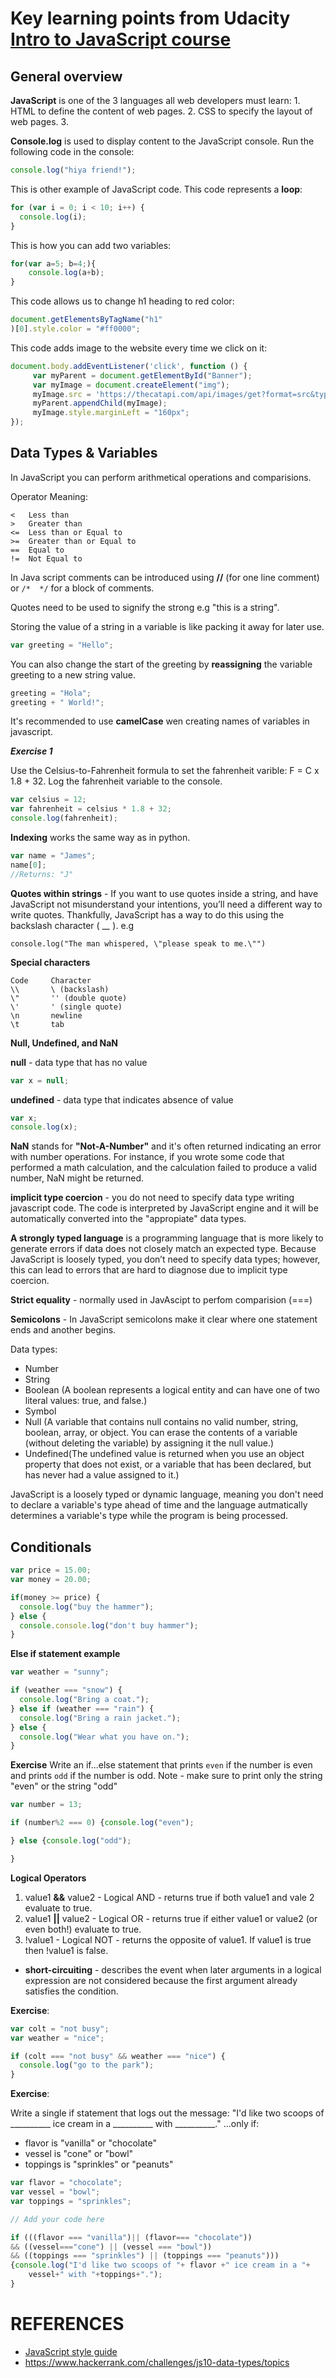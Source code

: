 # Key learning points from Udacity [Intro to JavaScript course](https://eu.udacity.com/course/intro-to-javascript--ud803)


## General overview

__JavaScript__ is one of the 3 languages all web developers must learn: 1. HTML to define the content of web pages. 2. CSS to specify the layout of web pages. 3.

 __Console.log__ is used to display content to the JavaScript console. Run the following code in the console:

```javascript
console.log("hiya friend!");
```

This is other example of JavaScript code. This code represents a __loop__:
```javascript
for (var i = 0; i < 10; i++) {
  console.log(i);
}
```

This is how you can add two variables:
```javascript
for(var a=5; b=4;){
	console.log(a+b);
}
```

This code allows us to change h1 heading to red color:
```javascript
document.getElementsByTagName("h1"
)[0].style.color = "#ff0000";
```

This code adds image to the website every time we click on it:
```javascript
document.body.addEventListener('click', function () {
     var myParent = document.getElementById("Banner");
     var myImage = document.createElement("img");
     myImage.src = 'https://thecatapi.com/api/images/get?format=src&type=gif';
     myParent.appendChild(myImage);
     myImage.style.marginLeft = "160px";
});
```

## Data Types & Variables

In JavaScript you can perform arithmetical operations and comparisions.

Operator	Meaning:
```
<	Less than
>	Greater than
<=	Less than or Equal to
>=	Greater than or Equal to
==	Equal to
!=	Not Equal to
```

In Java script comments can be introduced using __//__ (for one line comment) or ```/*  */``` for a block of comments.

Quotes need to be used to signify the strong e.g "this is a string".

Storing the value of a string in a variable is like packing it away for later use.

```javascript
var greeting = "Hello";
```
You can also change the start of the greeting by __reassigning__ the variable greeting to a new string value.

```javascript
greeting = "Hola";
greeting + " World!";
```

It's recommended to use __camelCase__ wen creating names of variables in javascript.

__***Exercise 1***__

Use the Celsius-to-Fahrenheit formula to set the fahrenheit varible: F = C x 1.8 + 32. Log the fahrenheit variable to the console.
 ```javascript
var celsius = 12;
var fahrenheit = celsius * 1.8 + 32;
console.log(fahrenheit);
```

__Indexing__ works the same way as in python.
```javascript
var name = "James";
name[0];
//Returns: "J"
```
__Quotes within strings__ - If you want to use quotes inside a string, and have JavaScript not misunderstand your intentions, you’ll need a different way to write quotes. Thankfully, JavaScript has a way to do this using the backslash character ( __\__ ). e.g
```code
console.log("The man whispered, \"please speak to me.\"")
```

__Special characters__
```
Code     Character
\\	     \ (backslash)
\"	     '' (double quote)
\'	     ' (single quote)
\n	     newline
\t	     tab
```

__Null, Undefined, and NaN__

__null__ - data type that has no value
```javascript
var x = null;
```

__undefined__ - data type that indicates absence of value
```javascript
var x;
console.log(x);
```
__NaN__ stands for __"Not-A-Number"__ and it's often returned indicating an error with number operations. For instance, if you wrote some code that performed a math calculation, and the calculation failed to produce a valid number, NaN might be returned.

__implicit type coercion__ - you do not need to specify data type writing javascript code. The code is interpreted by JavaScript engine and it will be automatically converted into the "appropiate" data types.

 __A strongly typed language__ is a programming language that is more likely to generate errors if data does not closely match an expected type. Because JavaScript is loosely typed, you don’t need to specify data types; however, this can lead to errors that are hard to diagnose due to implicit type coercion.

__Strict equality__ - normally used in JavAscipt to perfom comparision (===)

__Semicolons__ - In JavaScript semicolons make it clear where one statement ends and another begins.

Data types:
- Number
- String
- Boolean (A boolean represents a logical entity and can have one of two literal values: true, and false.)
- Symbol
- Null (A variable that contains null contains no valid number, string, boolean, array, or object. You can erase the contents of a variable (without deleting the variable) by assigning it the null value.)
- Undefined(The undefined value is returned when you use an object property that does not exist, or a variable that has been declared, but has never had a value assigned to it.)

JavaScript is a loosely typed or dynamic language, meaning you don't need to declare a variable's type ahead of time and the language autmatically determines a variable's type while the program is being processed.

## Conditionals

```javascript
var price = 15.00;
var money = 20.00;

if(money >= price) {
  console.log("buy the hammer");
} else {
  console.console.log("don't buy hammer");
}
```
__Else if statement example__

```javascript
var weather = "sunny";

if (weather === "snow") {
  console.log("Bring a coat.");
} else if (weather === "rain") {
  console.log("Bring a rain jacket.");
} else {
  console.log("Wear what you have on.");
}
```

__Exercise__
Write an if...else statement that prints `even` if the number is even and prints `odd` if the number is odd.  Note - make sure to print only the string "even" or the string "odd"

```javascript
var number = 13;

if (number%2 === 0) {console.log("even");

} else {console.log("odd");

}
```

__Logical Operators__
1. value1 __&&__ value2 - Logical AND - returns true if both value1 and vale 2 evaluate to true.
2. value1 __||__ value2 - Logical OR - returns true if either value1 or value2 (or even both!) evaluate to true.
3. !value1 - Logical NOT - returns the opposite of value1. If value1 is true then !value1 is false.

- __short-circuiting__ - describes the event when later arguments in a logical expression are not considered because the first argument already satisfies the condition.

__Exercise__:

```javascript
var colt = "not busy";
var weather = "nice";

if (colt === "not busy" && weather === "nice") {
  console.log("go to the park");
}

```
__Exercise__:

Write a single if statement that logs out the message:
"I'd like two scoops of __________ ice cream in a __________ with __________."
 ...only if:
 - flavor is "vanilla" or "chocolate"
 - vessel is "cone" or "bowl"
 - toppings is "sprinkles" or "peanuts"

```javascript
var flavor = "chocolate";
var vessel = "bowl";
var toppings = "sprinkles";

// Add your code here

if (((flavor === "vanilla")|| (flavor=== "chocolate"))
&& ((vessel==="cone") || (vessel === "bowl"))
&& ((toppings === "sprinkles") || (toppings === "peanuts")))
{console.log("I'd like two scoops of "+ flavor +" ice cream in a "+
    vessel+" with "+toppings+".");
}

```



# REFERENCES
- [JavaScript style guide](https://github.com/udacity/frontend-nanodegree-styleguide)
- https://www.hackerrank.com/challenges/js10-data-types/topics
